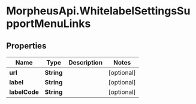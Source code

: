 # MorpheusApi.WhitelabelSettingsSupportMenuLinks

## Properties

Name | Type | Description | Notes
------------ | ------------- | ------------- | -------------
**url** | **String** |  | [optional] 
**label** | **String** |  | [optional] 
**labelCode** | **String** |  | [optional] 


